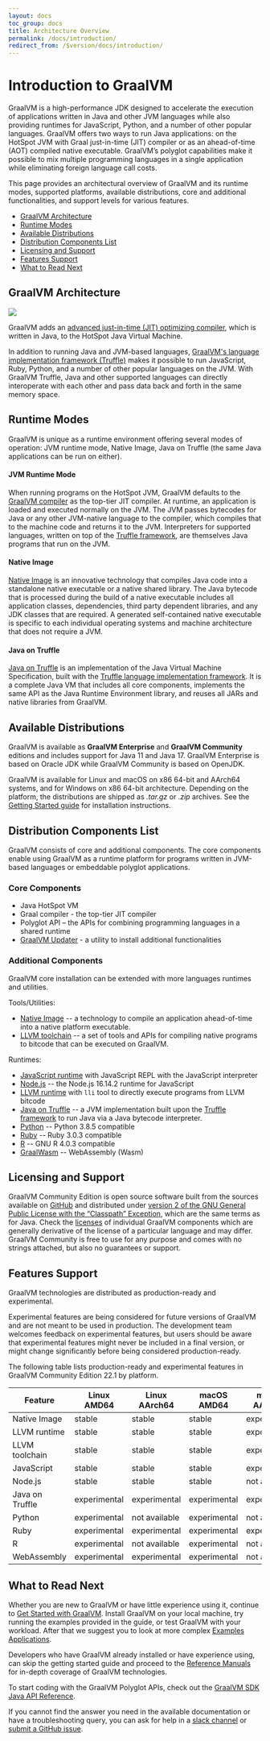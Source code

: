 ```yaml
---
layout: docs
toc_group: docs
title: Architecture Overview
permalink: /docs/introduction/
redirect_from: /$version/docs/introduction/
---
```


# Introduction to GraalVM

GraalVM is a high-performance JDK designed to accelerate the execution of applications written in Java and other JVM languages while also providing runtimes for JavaScript, Python, and a number of other popular languages.
GraalVM offers two ways to run Java applications: on the HotSpot JVM with Graal just-in-time (JIT) compiler or as an ahead-of-time (AOT) compiled native executable.
GraalVM’s polyglot capabilities make it possible to mix multiple programming languages in a single application while eliminating foreign language call costs.

This page provides an architectural overview of GraalVM and its runtime modes, supported platforms, available distributions, core and additional functionalities, and support levels for various features.

* [GraalVM Architecture](#graalvm-architecture)
* [Runtime Modes](#runtime-modes)
* [Available Distributions](#available-distributions)
* [Distribution Components List](#distribution-components-list)
* [Licensing and Support](#licensing-and-support)
* [Features Support](#features-support)
* [What to Read Next](#what-to-read-next)

## GraalVM Architecture

![](/img/graalvm_architecture_community.png)

GraalVM adds an [advanced just-in-time (JIT) optimizing compiler](https://github.com/oracle/graal/tree/master/compiler), which is written in Java, to the HotSpot Java Virtual Machine.

In addition to running Java and JVM-based languages, [GraalVM's language implementation framework (Truffle)](../truffle/docs/README.md) makes it possible to run JavaScript, Ruby, Python, and a number of other popular languages on the JVM.
With GraalVM Truffle, Java and other supported languages can directly interoperate with each other and pass data back and forth in the same memory space.

## Runtime Modes

GraalVM is unique as a runtime environment offering several modes of operation: JVM runtime mode, Native Image, Java on Truffle (the same Java applications can be run on either).

#### JVM Runtime Mode
When running programs on the HotSpot JVM, GraalVM defaults to the [GraalVM compiler](reference-manual/java/compiler.md) as the top-tier JIT compiler.
At runtime, an application is loaded and executed normally on the JVM.
The JVM passes bytecodes for Java or any other JVM-native language to the compiler, which compiles that to the machine code and returns it to the JVM.
Interpreters for supported languages, written on top of the [Truffle framework](../truffle/docs/README.md), are themselves Java programs that run on the JVM.

#### Native Image
[Native Image](reference-manual/native-image/README.md) is an innovative technology that compiles Java code into a standalone native executable or a native shared library.
The Java bytecode that is processed during the build of a native executable includes all application classes, dependencies, third party dependent libraries, and any JDK classes that are required.
A generated self-contained native executable is specific to each individual operating systems and machine architecture that does not require a JVM.

#### Java on Truffle
[Java on Truffle](reference-manual/java-on-truffle/README.md) is an implementation of the Java Virtual Machine Specification, built with the [Truffle language implementation framework](../truffle/docs/README.md).
It is a complete Java VM that includes all core components, implements the same API as the Java Runtime Environment library, and reuses all JARs and native libraries from GraalVM.

## Available Distributions

GraalVM is available as **GraalVM Enterprise** and **GraalVM Community** editions and includes support for Java 11 and Java 17.
GraalVM Enterprise is based on Oracle JDK while GraalVM Community is based on OpenJDK.

GraalVM is available for Linux and macOS on x86 64-bit and AArch64 systems, and for Windows on x86 64-bit architecture.
Depending on the platform, the distributions are shipped as *.tar.gz* or *.zip* archives.
See the [Getting Started guide](getting-started/graalvm-community/get-started-graalvm-community.md) for installation instructions.

## Distribution Components List

GraalVM consists of core and additional components.
The core components enable using GraalVM as a runtime platform for programs written in JVM-based languages or embeddable polyglot applications.

### Core Components

* Java HotSpot VM
* Graal compiler - the top-tier JIT compiler
* Polyglot API – the APIs for combining programming languages in a shared runtime
* [GraalVM Updater](reference-manual/graalvm-updater.md) - a utility to install additional functionalities

### Additional Components
GraalVM core installation can be extended with more languages runtimes and utilities.

Tools/Utilities:

* [Native Image](reference-manual/native-image/README.md) -- a technology to compile an application ahead-of-time into a native platform executable.
* [LLVM toolchain](reference-manual/llvm/README.md) --  a set of tools and APIs for compiling native programs to bitcode that can be executed on GraalVM.

Runtimes:

* [JavaScript runtime](reference-manual/js/README.md) with JavaScript REPL with the JavaScript interpreter
* [Node.js](reference-manual/js/NodeJS.md) -- the Node.js 16.14.2 runtime for JavaScript
* [LLVM runtime](reference-manual/llvm/README.md) with `lli` tool to directly execute programs from LLVM bitcode
* [Java on Truffle](reference-manual/java-on-truffle/README.md) -- a JVM implementation built upon the [Truffle framework](../truffle/docs/README.md) to run Java via a Java bytecode interpreter.
* [Python](reference-manual/python/README.md) -- Python 3.8.5 compatible
* [Ruby](reference-manual/ruby/README.md) -- Ruby 3.0.3 compatible
* [R](reference-manual/r/README.md) -- GNU R 4.0.3 compatible
* [GraalWasm](reference-manual/wasm/README.md) -- WebAssembly (Wasm)

## Licensing and Support

GraalVM Community Edition is open source software built from the sources available on [GitHub](https://github.com/oracle/graal) and distributed under [version 2 of the GNU General Public  License with the “Classpath” Exception](https://github.com/oracle/graal/blob/master/LICENSE), which are the same terms as for Java.
Check the [licenses](https://github.com/oracle/graal#license) of individual GraalVM components which are generally derivative of the license of a particular language and may differ.
GraalVM Community is free to use for any purpose and comes with no strings attached, but also no guarantees or support.

## Features Support

GraalVM technologies are distributed as production-ready and experimental.

Experimental features are being considered for future versions of GraalVM and are not meant to be used in production.
The development team welcomes feedback on experimental features, but users should be aware that experimental features might never be included in a final version, or might change significantly before being considered production-ready.

The following table lists production-ready and experimental features in GraalVM Community Edition 22.1 by platform.

| Feature         | Linux AMD64  | Linux AArch64 | macOS AMD64  | macOS AArch64 | Windows       |
|-----------------|--------------|---------------|--------------|---------------|---------------|
| Native Image    | stable       | stable        | stable       | experimental  | stable        |
| LLVM runtime    | stable       | stable        | stable       | experimental  | not available |
| LLVM toolchain  | stable       | stable        | stable       | experimental  | not available |
| JavaScript      | stable       | stable        | stable       | experimental  | stable        |
| Node.js         | stable       | stable        | stable       | not available | stable        |
| Java on Truffle | experimental | experimental  | experimental | experimental  | experimental  |
| Python          | experimental | not available | experimental | not available | not available |
| Ruby            | experimental | experimental  | experimental | experimental  | not available |
| R               | experimental | not available | experimental | not available | not available |
| WebAssembly     | experimental | experimental  | experimental | not available | experimental  |

## What to Read Next

Whether you are new to GraalVM or have little experience using it, continue to [Get Started with GraalVM](getting-started/graalvm-community/get-started-graalvm-community.md).
Install GraalVM on your local machine, try running the examples provided in the guide, or test GraalVM with your workload.
After that we suggest you to look at more complex [Examples Applications](examples/examples.md).

Developers who have GraalVM already installed or have experience using, can skip the getting started guide and proceed to the [Reference Manuals](reference-manual/reference-manuals.md) for in-depth coverage of GraalVM technologies.

To start coding with the GraalVM Polyglot APIs, check out the [GraalVM SDK Java API Reference](http://www.graalvm.org/sdk/javadoc).

If you cannot find the answer you need in the available documentation or have a troubleshooting query, you can ask for help in a [slack channel](/slack-invitation/) or [submit a GitHub issue](https://github.com/oracle/graal/issues).
